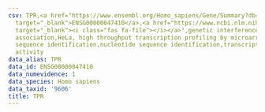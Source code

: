 ```yaml
---
csv: TPR,<a href="https://www.ensembl.org/Homo_sapiens/Gene/Summary?db=core;g=ENSG00000047410"
  target="_blank">ENSG00000047410</a>,<a href="https://www.ncbi.nlm.nih.gov/pubmed/17216044"
  target="_blank"><i class="fas fa-file"></i></a>",genetic interference,functional
  association,HeLa, high throughput transcription profiling by microarray,nucleotide
  sequence identification,nucleotide sequence identification,transcriptional regulation,down-regulates
  activity
data_alias: TPR
data_id: ENSG00000047410
data_numevidence: 1
data_species: Homo sapiens
data_taxid: '9606'
title: TPR
---
```

